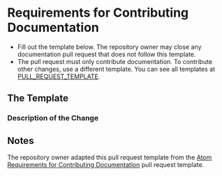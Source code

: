 # Requirements for Contributing Documentation

* Fill out the template below. The repository owner may close any documentation pull request that does not follow this template.
* The pull request must only contribute documentation. To contribute other changes, use a different template. You can see all templates at [PULL_REQUEST_TEMPLATE](../PULL_REQUEST_TEMPLATE).

## The Template

### Description of the Change

<!--

The repository owner must be able to understand the purpose of your change and may close the pull request if they can't get a good idea of the benefits of the change from this description.

-->

## Notes

The repository owner adapted this pull request template from the [Atom Requirements for Contributing Documentation](https://bit.ly/atom-docs) pull request template.
